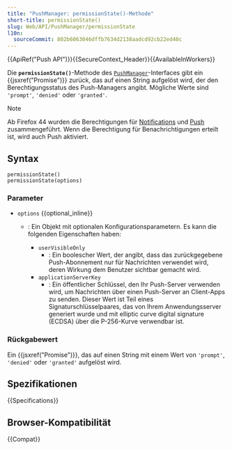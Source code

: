 ```yaml
---
title: "PushManager: permissionState()-Methode"
short-title: permissionState()
slug: Web/API/PushManager/permissionState
l10n:
  sourceCommit: 802b6063046dffb7634d2138aadcd92cb22ed40c
---
```


{{ApiRef("Push API")}}{{SecureContext_Header}}{{AvailableInWorkers}}

Die **`permissionState()`**-Methode des [`PushManager`](/de/docs/Web/API/PushManager)-Interfaces gibt ein {{jsxref("Promise")}} zurück, das auf einen String aufgelöst wird, der den Berechtigungsstatus des Push-Managers angibt. Mögliche Werte sind `'prompt'`, `'denied'` oder `'granted'`.

> [!NOTE]
> Ab Firefox 44 wurden die Berechtigungen für [Notifications](/de/docs/Web/API/Notifications_API) und [Push](/de/docs/Web/API/Push_API) zusammengeführt. Wenn die Berechtigung für Benachrichtigungen erteilt ist, wird auch Push aktiviert.

## Syntax

```js-nolint
permissionState()
permissionState(options)
```

### Parameter

- `options` {{optional_inline}}

  - : Ein Objekt mit optionalen Konfigurationsparametern. Es kann die folgenden Eigenschaften haben:

    - `userVisibleOnly`
      - : Ein boolescher Wert, der angibt, dass das zurückgegebene Push-Abonnement nur für Nachrichten verwendet wird, deren Wirkung dem Benutzer sichtbar gemacht wird.
    - `applicationServerKey`
      - : Ein öffentlicher Schlüssel, den Ihr Push-Server verwenden wird, um Nachrichten über einen Push-Server an Client-Apps zu senden. Dieser Wert ist Teil eines Signaturschlüsselpaares, das von Ihrem Anwendungsserver generiert wurde und mit elliptic curve digital signature (ECDSA) über die P-256-Kurve verwendbar ist.

### Rückgabewert

Ein {{jsxref("Promise")}}, das auf einen String mit einem Wert von `'prompt'`, `'denied'` oder `'granted'` aufgelöst wird.

## Spezifikationen

{{Specifications}}

## Browser-Kompatibilität

{{Compat}}
